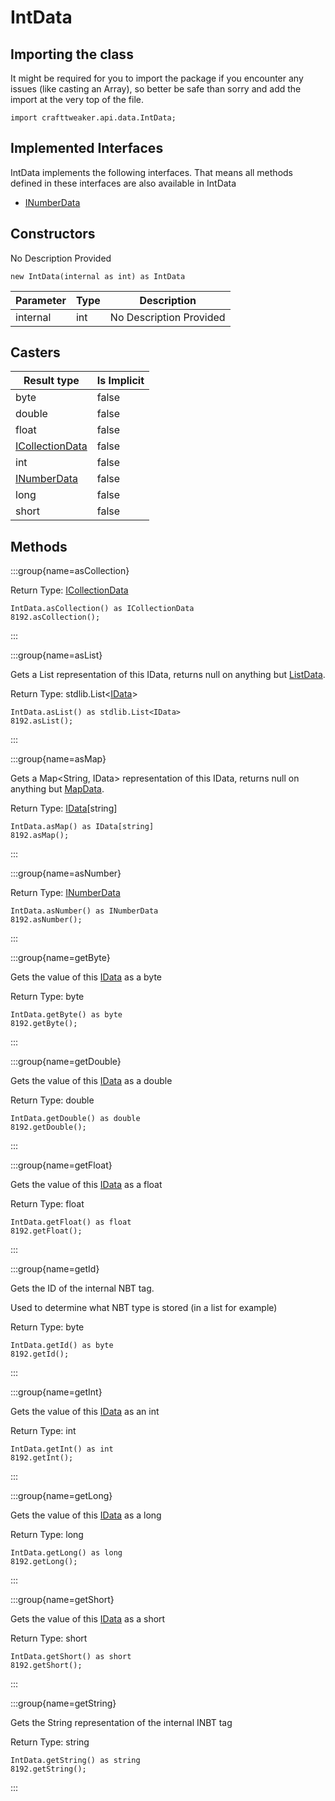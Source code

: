 # IntData



## Importing the class

It might be required for you to import the package if you encounter any issues (like casting an Array), so better be safe than sorry and add the import at the very top of the file.
```zenscript
import crafttweaker.api.data.IntData;
```


## Implemented Interfaces
IntData implements the following interfaces. That means all methods defined in these interfaces are also available in IntData

- [INumberData](/vanilla/api/data/INumberData)

## Constructors

No Description Provided
```zenscript
new IntData(internal as int) as IntData
```

| Parameter | Type | Description             |
| --------- | ---- | ----------------------- |
| internal  | int  | No Description Provided |



## Casters

| Result type                                          | Is Implicit |
| ---------------------------------------------------- | ----------- |
| byte                                                 | false       |
| double                                               | false       |
| float                                                | false       |
| [ICollectionData](/vanilla/api/data/ICollectionData) | false       |
| int                                                  | false       |
| [INumberData](/vanilla/api/data/INumberData)         | false       |
| long                                                 | false       |
| short                                                | false       |

## Methods

:::group{name=asCollection}

Return Type: [ICollectionData](/vanilla/api/data/ICollectionData)

```zenscript
IntData.asCollection() as ICollectionData
8192.asCollection();
```

:::

:::group{name=asList}

Gets a List<IData> representation of this IData, returns null on anything but [ListData](/vanilla/api/data/ListData).

Return Type: stdlib.List&lt;[IData](/vanilla/api/data/IData)&gt;

```zenscript
IntData.asList() as stdlib.List<IData>
8192.asList();
```

:::

:::group{name=asMap}

Gets a Map<String, IData> representation of this IData, returns null on anything but [MapData](/vanilla/api/data/MapData).

Return Type: [IData](/vanilla/api/data/IData)[string]

```zenscript
IntData.asMap() as IData[string]
8192.asMap();
```

:::

:::group{name=asNumber}

Return Type: [INumberData](/vanilla/api/data/INumberData)

```zenscript
IntData.asNumber() as INumberData
8192.asNumber();
```

:::

:::group{name=getByte}

Gets the value of this [IData](/vanilla/api/data/IData) as a byte

Return Type: byte

```zenscript
IntData.getByte() as byte
8192.getByte();
```

:::

:::group{name=getDouble}

Gets the value of this [IData](/vanilla/api/data/IData) as a double

Return Type: double

```zenscript
IntData.getDouble() as double
8192.getDouble();
```

:::

:::group{name=getFloat}

Gets the value of this [IData](/vanilla/api/data/IData) as a float

Return Type: float

```zenscript
IntData.getFloat() as float
8192.getFloat();
```

:::

:::group{name=getId}

Gets the ID of the internal NBT tag.

 Used to determine what NBT type is stored (in a list for example)

Return Type: byte

```zenscript
IntData.getId() as byte
8192.getId();
```

:::

:::group{name=getInt}

Gets the value of this [IData](/vanilla/api/data/IData) as an int

Return Type: int

```zenscript
IntData.getInt() as int
8192.getInt();
```

:::

:::group{name=getLong}

Gets the value of this [IData](/vanilla/api/data/IData) as a long

Return Type: long

```zenscript
IntData.getLong() as long
8192.getLong();
```

:::

:::group{name=getShort}

Gets the value of this [IData](/vanilla/api/data/IData) as a short

Return Type: short

```zenscript
IntData.getShort() as short
8192.getShort();
```

:::

:::group{name=getString}

Gets the String representation of the internal INBT tag

Return Type: string

```zenscript
IntData.getString() as string
8192.getString();
```

:::


